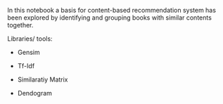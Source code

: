 In this notebook  a basis for content-based recommendation system has been explored by identifying and grouping books with similar contents together.

Libraries/ tools:

* Gensim

* Tf-Idf

* Similaratiy Matrix

* Dendogram

